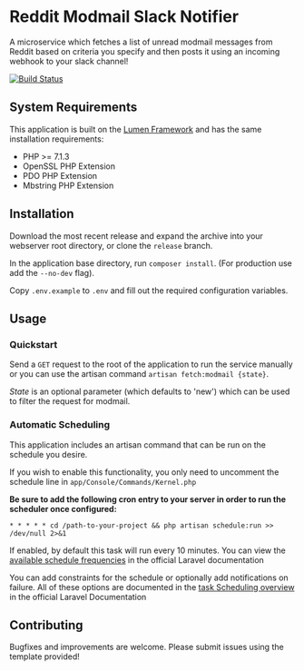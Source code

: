 # Reddit Modmail Slack Notifier

A microservice which fetches a list of unread modmail messages from Reddit based on criteria you specify and then posts it using an incoming webhook to your slack channel!

[![Build Status](https://travis-ci.com/oranges13/RedditModmailSlack.svg?branch=master)](https://travis-ci.com/oranges13/RedditModmailSlack)

## System Requirements

This application is built on the [Lumen Framework](https://lumen.laravel.com/docs/5.8) and has the same installation requirements:

* PHP >= 7.1.3
* OpenSSL PHP Extension
* PDO PHP Extension
* Mbstring PHP Extension

## Installation

Download the most recent release and expand the archive into your webserver root directory, or clone the `release` branch.

In the application base directory, run `composer install`. (For production use add the `--no-dev` flag).

Copy `.env.example` to `.env` and fill out the required configuration variables.

## Usage

### Quickstart

Send a `GET` request to the root of the application to run the service manually or you can use the artisan command
`artisan fetch:modmail {state}`. 

_State_ is an optional parameter (which defaults to 'new') which can be used to filter
the request for modmail.

### Automatic Scheduling

This application includes an artisan command that can be run on the schedule you desire.

If you wish to enable this functionality, you only need to uncomment the schedule line in
`app/Console/Commands/Kernel.php`

**Be sure to add the following cron entry to your server in order to run the scheduler once configured:**

```
* * * * * cd /path-to-your-project && php artisan schedule:run >> /dev/null 2>&1
```

If enabled, by default this task will run every 10 minutes. You can view the [available schedule frequencies](https://laravel.com/docs/5.8/scheduling#schedule-frequency-options)
in the official Laravel documentation

You can add constraints for the schedule or optionally add notifications on failure. All of these options are
documented in the [task Scheduling overview](https://laravel.com/docs/5.8/scheduling) in the official Laravel
Documentation

## Contributing

Bugfixes and improvements are welcome. Please submit issues using the template provided! 
